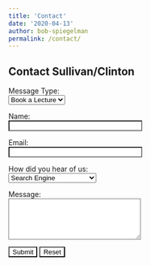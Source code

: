```yaml
---
title: 'Contact'
date: '2020-04-13'
author: bob-spiegelman
permalink: /contact/
---
```

## Contact Sullivan/Clinton

<p><label for="Subject">Message Type:</label><br />
<select name="Subject" id="Subject" style="color:black;">
<option selected="selected" style="color:black;">Book a Lecture</option>
<option style="color:black;">Info</option>
<option style="color:black;">Inquiry</option>
<option style="color:black;">Proposal</option>
</select></p>
<p><label for="name">Name:</label><br /> <input type="text" name="Name" id="name" size="30" style="background-color:white; color:black;"/><br /></p>
	<p><label for="email">Email:</label><br /><input type="text" name="Email" id="email" style="background-color:white; color:black;" size="30" /><br /></p>
<p><label for="Heard_Of">How did you hear of us:</label><br />
     <select name="Heard_Of" id="Heard_Of" style="color:black;">
	 <option style="color:black;" selected="selected">Search Engine</option>
	 <option style="color:black;">Friend</option>
	 <option style="color:black;">Referral from another site</option>
	 <option style="color:black;">Email</option>
	</select></p>
	<p><label for="comment">Message:</label><br /><textarea name="Comment" id="comment" rows="5" cols="30" style="background-color:white; color:black;"></textarea><br /></p>
	<p><input type="submit" value="Submit" class="button" style="background-color:white; color:black;"/> <input type="reset" value="Reset" name="reset" style="background-color:white; color:black;" class="button"/></p>
</form>

